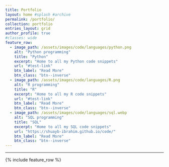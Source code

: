 ```yaml
---
title: Portfolio
layout: home #splash #archive
permalink: /portfolio/
collection: portfolio
entries_layout: grid
author_profile: true
#classes: wide
feature_row:
  - image_path: /assets/images/code/languages/python.png
    alt: "Python programming"
    title: "Python"
    excerpt: "Home to all my Python code snippets"
    url: "#test-link"
    btn_label: "Read More"
    btn_class: "btn--inverse"
  - image_path: /assets/images/code/languages/R.png
    alt: "R programming"
    title: "R"
    excerpt: "Home to all my R code snippets"
    url: "#test-link"
    btn_label: "Read More"
    btn_class: "btn--inverse"
  - image_path: /assets/images/code/languages/sql.webp
    alt: "SQL programming"
    title: "SQL"
    excerpt: "Home to all my SQL code snippets"
    url: "https://shuayb-ibrahim.github.io/code/"
    btn_label: "Read More"
    btn_class: "btn--inverse"
---
```

<hr>
{% include feature_row %}